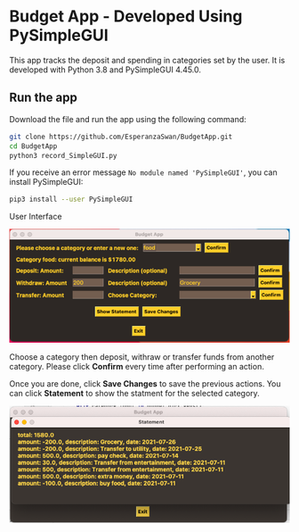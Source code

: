 # Budget App - Developed Using PySimpleGUI

This app tracks the deposit and spending in categories set by the user. It is developed with Python 3.8 and 
PySimpleGUI 4.45.0. 

## Run the app

Download the file and run the app using the following command:

``` bash
git clone https://github.com/EsperanzaSwan/BudgetApp.git
cd BudgetApp 
python3 record_SimpleGUI.py
```
If you receive an error message `No module named 'PySimpleGUI'`, you can install PySimpleGUI:

``` bash
pip3 install --user PySimpleGUI
```
User Interface

<img src = https://github.com/EsperanzaSwan/BudgetApp/blob/master/App_GUI.png>

Choose a category then deposit, withraw or transfer funds from another category. Please click **Confirm** every time after performing an action. 

Once you are done, click **Save Changes** to save the previous actions. You can click **Statement** to show the statment for the selected category. 

<img src = https://github.com/EsperanzaSwan/BudgetApp/blob/master/Statement.png>
